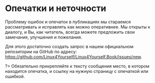 # Опечатки и неточности

Проблему ошибок и опечаток в публикациях мы стараемся рассматривать и исправлять как можно оперативнее. Мы открыты к диалогу, и Вы, как читатель, всегда можете предложить свои замечания, улучшения и пожелания.

Для этого достаточно создать запрос в нашем официальном репозитории на GitHub по адресу: https://github.com/Linux4Yourself/Linux4Yourself.Book/issues/new.

?> Обязательно прикрепляйте к тексту сообщения место, в котором находится опечатка, и ссылку на нужную страницу с опечаткой или ошибкой.
